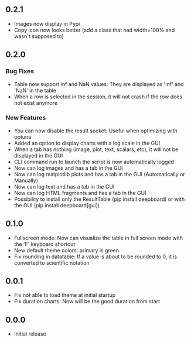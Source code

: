 ## 0.2.1
- Images now display in Pypi
- Copy icon now looks better (add a class that had width=100% and wasn't supposed to)
## 0.2.0
### Bug Fixes
- Table now support inf and NaN values: They are displayed as 'inf' and 'NaN' in the table
- When a row is selected in the session, it will not crash if the row does not exist anymore
### New Features
- You can now disable the result socket: Useful when optimizing with optuna
- Added an option to display charts with a log scale in the GUI
- When a tab has nothing (image, plot, text, scalars, etc), it will not be displayed in the GUI
- CLI command run to launch the script is now automatically logged
- Now can log images and has a tab in the GUI
- Now can log matplotlib plots and has a tab in the GUI (Automatically or Manually)
- Now can log text and has a tab in the GUI
- Now can log HTML fragments and has a tab in the GUI
- Possibility to install only the ResultTable (pip install deepboard) or with the GUI (pip install deepboard[gui])
## 0.1.0
- Fullscreen mode: Now can visualize the table in full screen mode with the 'F' keyboard shortcut
- New default theme colors: primary is green
- Fix rounding in datatable: If a value is about to be rounded to 0, it is converted to scientific notation
## 0.0.1
- Fix not able to load theme at initial startup
- Fix duration charts: Now will be the good duration from start
## 0.0.0
- Initial release